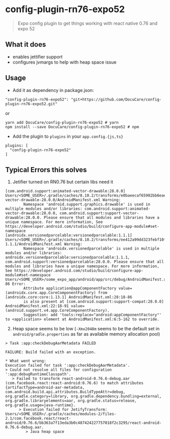 # config-plugin-rn76-expo52
> Expo config plugin to get things working with react native 0.76 and expo 52

## What it does

- enables jettifier support
- configures jvmargs to help with heap space issue

## Usage

- Add it as dependency in package.json:

```
"config-plugin-rn76-expo52": "git+https://github.com/DocuCare/config-plugin-rn76-expo52.git"
```
or

```shell
yarn add DocuCare/config-plugin-rn76-expo52 # yarn
npm install --save DocuCare/config-plugin-rn76-expo52 # npm
```

- Add the plugin to `plugins` in your `app.config.{js,ts}`

```
plugins: [
  "config-plugin-rn76-expo52"
]
```

## Typical Errors this solves

1. Jetifier turned on RN0.76 but certain libs need it
```
[com.android.support:animated-vector-drawable:28.0.0] Users/<SOME_USER>/.gradle/caches/8.10.2/transforms/e0baeecaf65902bb6eae3d6d570f8a9f/transformed/animated-vector-drawable-28.0.0/AndroidManifest.xml Warning:
        Namespace 'android.support.graphics.drawable' is used in multiple modules and/or libraries: com.android.support:animated-vector-drawable:28.0.0, com.android.support:support-vector-drawable:28.0.0. Please ensure that all modules and libraries have a unique namespace. For more information, See https://developer.android.com/studio/build/configure-app-module#set-namespace
[androidx.versionedparcelable:versionedparcelable:1.1.1] Users/<SOME_USER>/.gradle/caches/8.10.2/transforms/ee412a99dd323febf10f2f7426e9f674/transformed/versionedparcelable-1.1.1/AndroidManifest.xml Warning:
        Namespace 'androidx.versionedparcelable' is used in multiple modules and/or libraries: androidx.versionedparcelable:versionedparcelable:1.1.1, com.android.support:versionedparcelable:28.0.0. Please ensure that all modules and libraries have a unique namespace. For more information, See https://developer.android.com/studio/build/configure-app-module#set-namespace
Users/<SOME_USER>/some_expo_app/android/app/src/debug/AndroidManifest.xml:28:18-86 Error:
        Attribute application@appComponentFactory value=(androidx.core.app.CoreComponentFactory) from [androidx.core:core:1.13.1] AndroidManifest.xml:28:18-86
        is also present at [com.android.support:support-compat:28.0.0] AndroidManifest.xml:22:18-91 value=(android.support.v4.app.CoreComponentFactory).
        Suggestion: add 'tools:replace="android:appComponentFactory"' to <application> element at AndroidManifest.xml:6:5-162 to override.
```

2. Heap space seems to be low (`-Xmx2048m` seems to be the default set in `android/gradle.properties` as far as available memory allocation pool)

```
> Task :app:checkDebugAarMetadata FAILED

FAILURE: Build failed with an exception.

* What went wrong:
Execution failed for task ':app:checkDebugAarMetadata'.
> Could not resolve all files for configuration ':app:debugRuntimeClasspath'.
   > Failed to transform react-android-0.76.6-debug.aar (com.facebook.react:react-android:0.76.6) to match attributes {artifactType=android-aar-metadata, com.android.build.api.attributes.BuildTypeAttr=debug, org.gradle.category=library, org.gradle.dependency.bundling=external, org.gradle.libraryelements=aar, org.gradle.status=release, org.gradle.usage=java-runtime}.
      > Execution failed for JetifyTransform: Users/<SOME_USER>/.gradle/caches/modules-2/files-2.1/com.facebook.react/react-android/0.76.6/bb363a7f13eda3b0c487424227757018f2c3295/react-android-0.76.6-debug.aar.
         > Java heap space
```
